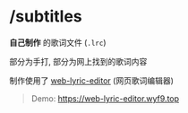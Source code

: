 # /subtitles

**自己制作** 的歌词文件 (`.lrc`)

部分为手打, 部分为网上找到的歌词内容

制作使用了 [web-lyric-editor](https://github.com/wyf9/web_lyric_editor) (网页歌词编辑器)

> Demo: https://web-lyric-editor.wyf9.top
